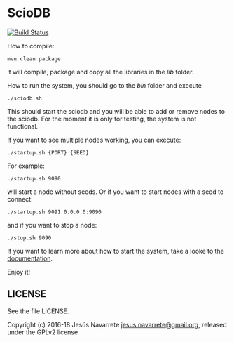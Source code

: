 ScioDB
=====

[![Build Status](https://travis-ci.org/sciodb/sciodb.svg?branch=master)](https://travis-ci.org/sciodb/sciodb)

How to compile:

```
mvn clean package
```

it will compile, package and copy all the libraries in the *lib* folder.

How to run the system, you should go to the *bin* folder and execute
```
./sciodb.sh
```

This should start the sciodb and you will be able to add or remove nodes to the sciodb.
For the moment it is only for testing, the system is not functional.

If you want to see multiple nodes working, you can execute:

```
./startup.sh {PORT} {SEED}
```

For example:
```
./startup.sh 9090
```
will start a node without seeds. Or if you want to start nodes with a seed to connect:

```
./startup.sh 9091 0.0.0.0:9090
```

and if you want to stop a node:
```
./stop.sh 9090
```
If you want to learn more about how to start the system, take a looke to the [documentation](doc/Readme.md).

Enjoy it!

LICENSE
-------

See the file LICENSE.

Copyright (c) 2016-18 Jesús Navarrete <jesus.navarrete@gmail.org>, released under the GPLv2 license